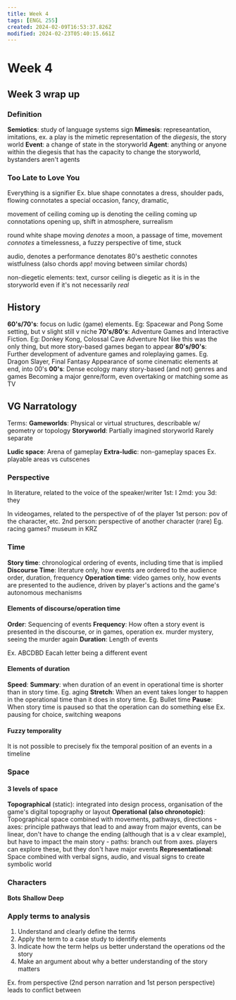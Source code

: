 ```yaml
---
title: Week 4
tags: [ENGL 255]
created: 2024-02-09T16:53:37.826Z
modified: 2024-02-23T05:40:15.661Z
---
```


# Week 4

## Week 3 wrap up

### Definition
**Semiotics**: study of language systems
sign
**Mimesis**: represeantation, imitations, ex. a play is the mimetic representation of the _diegesis_, the story world
**Event**: a change of state in the storyworld
**Agent**: anything or anyone within the diegesis that has the capacity to change the storyworld, bystanders aren't agents

### Too Late to Love You
Everything is a signifier
Ex. blue shape connotates a dress, shoulder pads, flowing
connotates a special occasion, fancy, dramatic, 

movement of ceiling coming up is denoting the ceiling coming up
connotations
opening up, shift in atmosphere, surrealism

round white shape moving _denotes_ a moon, a passage of time, movement
_connotes_ a timelessness, a fuzzy perspective of time, stuck

audio, denotes a performance
denotates 80's aesthetic
connotes wistfulness (also chords app! moving between similar chords)

non-diegetic elements: text, cursor
ceiling is diegetic as it is in the storyworld even if it's not necessarily *real*

## History
**60's/70's**: focus on ludic (game) elements. Eg: Spacewar and Pong
Some setting, but v slight
still v niche
**70's/80's**: Adventure Games and Interactive Fiction. Eg: Donkey Kong, Colossal Cave Adventure
Not like this was the only thing, but more story-based games began to appear
**80's/90's**: Further development of adventure games and roleplaying games. Eg. Dragon Slayer, Final Fantasy
Appearance of some cinematic elements at end, into 00's
**00's**: Dense ecology many story-based (and not) genres and games
Becoming a major genre/form, even overtaking or matching some as TV

## VG Narratology

Terms:
**Gameworlds**: Physical or virtual structures, describable w/ geometry or topology
**Storyworld**: Partially imagined storyworld
Rarely separate

**Ludic space**: Arena of gameplay
**Extra-ludic**: non-gameplay spaces
Ex. playable areas vs cutscenes

### Perspective
In literature, related to the voice of the speaker/writer
1st: I
2md: you
3d: they

In videogames, related to the perspective of of the player
1st person: pov of the character, etc.
2nd person: perspective of another character (rare) Eg. racing games? museum in KRZ

### Time
**Story time**: chronological ordering of events, including time that is implied
**Discourse Time**: literature only, how events are ordered to the audience
order, duration, frequency
**Operation time**: video games only, how events are presented to the audience, driven by player's actions and the game's autonomous mechanisms

#### Elements of discourse/operation time
**Order**: Sequencing of events
**Frequency**: How often a story event is presented in the discourse, or in games, operation
ex. murder mystery, seeing the murder again
**Duration**: Length of events

Ex. ABCDBD
Eacah letter being a different event

#### Elements of duration
**Speed**:
**Summary**: when duration of an event in operational time is shorter than in story time. Eg. aging
**Stretch**: When an event takes longer to happen in the operational time than it does in story time. Eg. Bullet time
**Pause**: When story time is paused so that the operation can do something else
Ex. pausing for choice, switching weapons

#### Fuzzy temporality
It is not possible to precisely fix the temporal position of an events in a timeline

### Space

#### 3 levels of space
**Topographical** (static): integrated into design process, organisation of the game's digital topography or layout
**Operational (also chronotopic)**: Topographical space combined with movements, pathways, directions
	- axes: principle pathways that lead to and away from major events, can be linear, don't have to change the ending (although that is a v clear example), but have to impact the main story
	- paths: branch out from axes. players can explore these, but they don't have major events
**Representational**: Space combined with verbal signs, audio, and visual signs to create symbolic world

### Characters
**Bots**
**Shallow**
**Deep**

### Apply terms to analysis
1. Understand and clearly define the terms
2. Apply the term to a case study to identify elements
3. Indicate how the term helps us better understand the operations od the story
4. Make an argument about why a better understanding of the story matters

Ex. from perspective (2nd person narration and 1st person perspective) leads to conflict between

